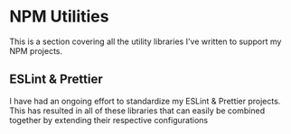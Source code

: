 # NPM Utilities

This is a section covering all the utility libraries I've written to support my NPM projects.

## ESLint & Prettier

I have had an ongoing effort to standardize my ESLint & Prettier projects. This has resulted in all of these libraries that can easily be combined together by extending their respective configurations
